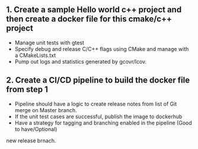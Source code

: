 
## 1. Create a sample Hello world c++ project and then create a docker file for this cmake/c++ project

- Manage unit tests with gtest 
- Specify debug and release C/C++ flags using CMake and manage with a CMakeLists.txt 
- Pump out logs and statistics generated by gcovr/lcov. 
 

## 2. Create a CI/CD pipeline to build the docker file from step 1

- Pipeline should have a logic to create release notes from list of Git merge on Master branch. 
- If the unit test cases are successful, publish the image to dockerhub  
- Have a strategy for tagging and branching enabled in the pipeline (Good to have/Optional)


new release brnach.
